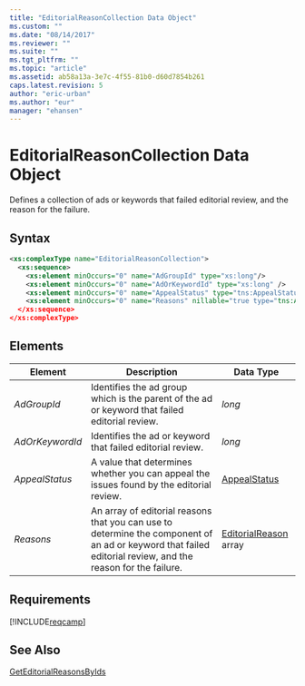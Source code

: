 ```yaml
---
title: "EditorialReasonCollection Data Object"
ms.custom: ""
ms.date: "08/14/2017"
ms.reviewer: ""
ms.suite: ""
ms.tgt_pltfrm: ""
ms.topic: "article"
ms.assetid: ab58a13a-3e7c-4f55-81b0-d60d7854b261
caps.latest.revision: 5
author: "eric-urban"
ms.author: "eur"
manager: "ehansen"
---
```

# EditorialReasonCollection Data Object
Defines a collection of ads or keywords that failed editorial review, and the reason for the failure.

## Syntax

```xml
<xs:complexType name="EditorialReasonCollection">
  <xs:sequence>
    <xs:element minOccurs="0" name="AdGroupId" type="xs:long"/>
    <xs:element minOccurs="0" name="AdOrKeywordId" type="xs:long" />
    <xs:element minOccurs="0" name="AppealStatus" type="tns:AppealStatus" />
    <xs:element minOccurs="0" name="Reasons" nillable="true type="tns:ArrayOfEditorialReason" />
  </xs:sequence>
</xs:complexType>
```

## <a name="Elements"></a>Elements

|Element|Description|Data Type|
|-----------|---------------|-------------|
|*AdGroupId*|Identifies the ad group which is the parent of the ad or keyword that failed editorial review.|*long*|
|*AdOrKeywordId*|Identifies the ad or keyword that failed editorial review.|*long*|
|*AppealStatus*|A value that determines whether you can appeal the issues found by the editorial review.|[AppealStatus](../campaign-api/appealstatus-value-set.md)|
|*Reasons*|An array of editorial reasons that you can use to determine the component of an ad or keyword that failed editorial review, and the reason for the failure.|[EditorialReason](../campaign-api/editorialreason-data-object.md) array|

## Requirements
[!INCLUDE[reqcamp](../campaign-api/includes/reqcamp.md)]
## See Also
[GetEditorialReasonsByIds](../campaign-api/geteditorialreasonsbyids-service-operation.md)

